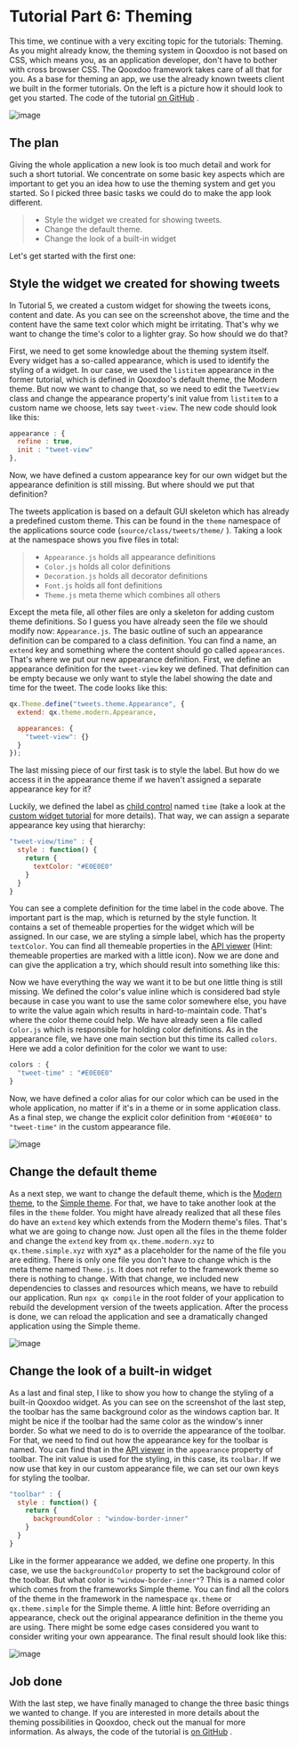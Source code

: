 # Tutorial Part 6: Theming

This time, we continue with a very exciting topic for the tutorials: Theming. As
you might already know, the theming system in Qooxdoo is not based on CSS, which
means you, as an application developer, don't have to bother with cross browser
CSS. The Qooxdoo framework takes care of all that for you. As a base for theming
an app, we use the already known tweets client we built in the former tutorials.
On the left is a picture how it should look to get you started. The code of
the tutorial
[on GitHub](https://github.com/qooxdoo/qxl.tweet-tutorial/tree/master/tweets/step4.2.1)
.

![image](step42.png)

## The plan

Giving the whole application a new look is too much detail and work for such a
short tutorial. We concentrate on some basic key aspects which are important to
get you an idea how to use the theming system and get you started. So I picked
three basic tasks we could do to make the app look different.

> - Style the widget we created for showing tweets.
> - Change the default theme.
> - Change the look of a built-in widget

Let's get started with the first one:

## Style the widget we created for showing tweets

In Tutorial 5, we created a custom widget for showing the tweets icons, content
and date. As you can see on the screenshot above, the time and the content have
the same text color which might be irritating. That's why we want to change the
time's color to a lighter gray. So how should we do that?

First, we need to get some knowledge about the theming system itself. Every
widget has a so-called appearance, which is used to identify the styling of a
widget. In our case, we used the `listitem` appearance in the former tutorial,
which is defined in Qooxdoo's default theme, the Modern theme. But now we want
to change that, so we need to edit the `TweetView` class and change the
appearance property's init value from `listitem` to a custom name we choose,
lets say `tweet-view`. The new code should look like this:

```javascript
appearance : {
  refine : true,
  init : "tweet-view"
},
```

Now, we have defined a custom appearance key for our own widget but the
appearance definition is still missing. But where should we put that definition?

The tweets application is based on a default GUI skeleton which has already a
predefined custom theme. This can be found in the `theme` namespace of the
applications source code (`source/class/tweets/theme/` ). Taking a look at the
namespace shows you five files in total:

> - `Appearance.js` holds all appearance definitions
> - `Color.js` holds all color definitions
> - `Decoration.js` holds all decorator definitions
> - `Font.js` holds all font definitions
> - `Theme.js` meta theme which combines all others

Except the meta file, all other files are only a skeleton for adding custom
theme definitions. So I guess you have already seen the file we should modify
now: `Appearance.js`. The basic outline of such an appearance definition can be
compared to a class definition. You can find a name, an `extend` key and something
where the content should go called `appearances`. That's where we put our new
appearance definition. First, we define an appearance definition for the
`tweet-view` key we defined. That definition can be empty because we only want
to style the label showing the date and time for the tweet. The code looks like
this:

```javascript
qx.Theme.define("tweets.theme.Appearance", {
  extend: qx.theme.modern.Appearance,

  appearances: {
    "tweet-view": {}
  }
});
```

The last missing piece of our first task is to style the label. But how do we
access it in the appearance theme if we haven't assigned a separate appearance
key for it?

Luckily, we defined the label as [child control](../../desktop/gui/customwidgets.md#child-controls) named `time`
(take a look at the [custom widget tutorial](tutorial-part-5.md) for more
details). That way, we can assign a separate appearance key using that
hierarchy:

```javascript
"tweet-view/time" : {
  style : function() {
    return {
      textColor: "#E0E0E0"
    }
  }
}
```

You can see a complete definition for the time label in the code above. The
important part is the map, which is returned by the style function. It contains
a set of themeable properties for the widget which will be assigned. In our
case, we are styling a simple label, which has the property `textColor`. You can
find all themeable properties in the
[API viewer](apps://apiviewer/#qx.ui.core.Widget~textColor) (Hint: themeable
properties are marked with a little icon). Now we are done and can give the
application a try, which should result into something like this:

Now we have everything the way we want it to be but one little thing is still
missing. We defined the color's value inline which is considered bad style
because in case you want to use the same color somewhere else, you have to write
the value again which results in hard-to-maintain code. That's where the color
theme could help. We have already seen a file called `Color.js` which is
responsible for holding color definitions. As in the appearance file, we have
one main section but this time its called `colors`. Here we add a color
definition for the color we want to use:

```javascript
colors : {
  "tweet-time" : "#E0E0E0"
}
```

Now, we have defined a color alias for our color which can be used in the whole
application, no matter if it's in a theme or in some application class. As a
final step, we change the explicit color definition from `"#E0E0E0"` to
`"tweet-time"` in the custom appearance file.

![image](tutorial_4_2_1-2.png)

## Change the default theme

As a next step, we want to change the default theme, which is the [Modern theme](../../desktop/gui/theming.md),
to the [Simple theme](../../desktop/gui/theming.md). For that, we
have to take another look at the files in the `theme` folder. You might have
already realized that all these files do have an `extend` key which extends from
the Modern theme's files. That's what we are going to change now. Just open all
the files in the theme folder and change the `extend` key from
`qx.theme.modern.xyz` to `qx.theme.simple.xyz` with xyz* as a placeholder for
the name of the file you are editing. There is only one file you don't have to
change which is the meta theme named `Theme.js`. It does not refer to the
framework theme so there is nothing to change. With that change, we included new
dependencies to classes and resources which means, we have to rebuild our
application. Run `npx qx compile` in the root folder of your application to
rebuild the development version of the tweets application. After the process is
done, we can reload the application and see a dramatically changed application
using the Simple theme.

![image](tutorial_4_2_1-3.png)

## Change the look of a built-in widget

As a last and final step, I like to show you how to change the styling of a
built-in Qooxdoo widget. As you can see on the screenshot of the last step, the
toolbar has the same background color as the windows caption bar. It might be
nice if the toolbar had the same color as the window's inner border. So what we
need to do is to override the appearance of the toolbar. For that, we need to
find out how the appearance key for the toolbar is named. You can find that in
the [API viewer](apps://apiviewer/#qx.ui.toolbar.ToolBar~appearance) in the
`appearance` property of toolbar. The init value is used for the styling, in
this case, its `toolbar`. If we now use that key in our custom appearance file,
we can set our own keys for styling the toolbar.

```javascript
"toolbar" : {
  style : function() {
    return {
      backgroundColor : "window-border-inner"
    }
  }
}
```

Like in the former appearance we added, we define one property. In this case, we
use the `backgroundColor` property to set the background color of the toolbar.
But what color is `"window-border-inner"`? This is a named color which comes
from the frameworks Simple theme. You can find all the colors of the theme in
the framework in the namespace `qx.theme` or `qx.theme.simple` for the Simple
theme. A little hint: Before overriding an appearance, check out the original
appearance definition in the theme you are using. There might be some edge cases
considered you want to consider writing your own appearance. The final result
should look like this:

![image](tutorial_4_2_1-4.png)

## Job done

With the last step, we have finally managed to change the three basic things we
wanted to change. If you are interested in more details about the theming
possibilities in Qooxdoo, check out the manual for more information. As always,
the code of the tutorial is
[on GitHub](https://github.com/qooxdoo/qxl.tweet-tutorial/tree/master/tweets/step4.2.1)
.
